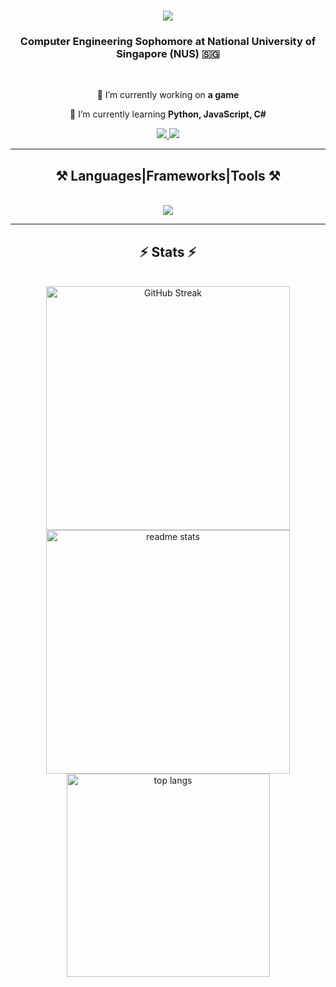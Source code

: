 <!--<img align="right" src="https://visitor-badge.laobi.icu/badge?page_id=ryan1604.ryan1604" />-->

<h1 align="center">
    <img src="https://readme-typing-svg.herokuapp.com/?font=Righteous&size=35&center=true&vCenter=true&width=500&height=70&duration=4000&lines=Hi!+👋+I'm+Ryan!;" />
</h1>

<h3 align="center">Computer Engineering Sophomore at National University of Singapore (NUS) 🇸🇬</h3>

<br/>

<div align="center">
 
 🔭 I’m currently working on **a game**
 
 🌱 I’m currently learning **Python, JavaScript, C#**

<!--💬 Ask me about **Node.js, React, Firebase... or anything [here](https://github.com/salesp07/salesp07/issues)**-->

<!--🔥 Fun fact: -->

</div>

<div align="center"> 
  <a href="mailto:ryanchua1604@gmail.com">
    <img src="https://img.shields.io/badge/Gmail-333333?style=for-the-badge&logo=gmail&logoColor=red" />
  </a>
  <a href="https://linkedin.com/in/ryancqw" target="_blank">
    <img src="https://img.shields.io/badge/LinkedIn-0077B5?style=for-the-badge&logo=linkedin&logoColor=white" target="_blank" />
  </a>
  <!--<a href="https://ryan1604.github.io" target="_blank">
     <img src="https://img.shields.io/badge/Portfolio-FF5722?style=for-the-badge&logo=todoist&logoColor=white" target="_blank" /> <!-- sqlite, safari, google-chrome are other good icon options 
  </a>-->
</div>

<hr/>
 
<h2 align="center">⚒️ Languages|Frameworks|Tools ⚒️</h2>
<br/>
<div align="center">
    <img src="https://skillicons.dev/icons?i=arduino,c,cpp,cs,css,django,dotnet,flask,git,html,java,js,mysql,py,raspberrypi,sklearn" />
</div>

<hr/>
<h2 align="center">⚡ Stats ⚡</h2>
<br>
<div align=center>
  <img width=390 src="https://streak-stats.demolab.com?user=ryan1604&theme=react&border_radius=10" alt="GitHub Streak"/>
  <img width=390 src="https://github-readme-stats-phi-two-20.vercel.app/api?username=ryan1604&count_private=true&show_icons=true&theme=react&border_radius=10" alt="readme stats" />
  <br/>
  <img width=325 align="center" src="https://github-readme-stats-phi-two-20.vercel.app/api/top-langs/?username=ryan1604&langs_count=10&layout=compact&theme=react&border_radius=10&size_weight=0.5&count_weight=0.5&exclude_repo=github-readme-stats" alt="top langs" />
</div>
